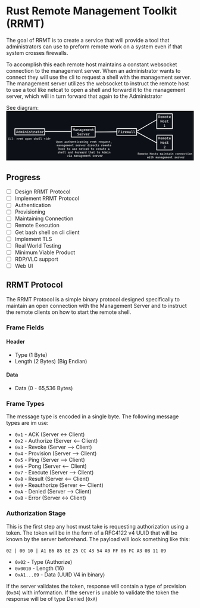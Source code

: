 # Rust Remote Management Toolkit (RRMT)

The goal of RRMT is to create a service that will provide a tool that
administrators can use to preform remote work on a system even if
that system crosses firewalls.

To accomplish this each remote host maintains a constant websocket
connection to the management server. When an administrator wants to connect
they will use the cli to request a shell with the management server.
The management server utilizes the websocket to instruct the remote host
to use a tool like netcat to open a shell and forward it to the
management server, which will in turn forward that again to the Administrator

See diagram:  
![System Diagram](static/diagram.png?)

## Progress

- [ ] Design RRMT Protocol
- [ ] Implement RRMT Protocol
- [ ] Authentication
- [ ] Provisioning
- [ ] Maintaining Connection
- [ ] Remote Execution
- [ ] Get bash shell on cli client
- [ ] Implement TLS
- [ ] Real World Testing
- [ ] Minimum Viable Product
- [ ] RDP/VLC support
- [ ] Web UI

## RRMT Protocol

The RRMT Protocol is a simple binary protocol designed specifically to maintain
an open connection with the Management Server and to instruct the remote clients
on how to start the remote shell.

### Frame Fields

#### Header

- Type (1 Byte)
- Length (2 Bytes) (Big Endian)

#### Data

- Data (0 - 65,536 Bytes)

### Frame Types

The message type is encoded in a single byte. The following message types are
im use:

- `0x1` - ACK (Server <-> Client)
- `0x2` - Authorize (Server <-- Client)
- `0x3` - Revoke (Server --> Client)
- `0x4` - Provision (Server --> Client)
- `0x5` - Ping (Server --> Client)
- `0x6` - Pong (Server <-- Client)
- `0x7` - Execute (Server --> Client)
- `0x8` - Result (Server <-- Client)
- `0x9` - Reauthorize (Server <-- Client)
- `0xA` - Denied (Server --> Client)
- `0xB` - Error (Server <-> Client)

### Authorization Stage

This is the first step any host must take is requesting authorization using
a token. The token will be in the form of a RFC4122 v4 UUID that will be
known by the server beforehand. The payload will look something like this:

```
02 | 00 10 | A1 B6 85 8E 25 CC 43 54 A0 FF 06 FC A3 0B 11 09
```

- `0x02` - Type (Authorize)
- `0x0010` - Length (16)
- `0xA1...09` - Data (UUID V4 in binary)

If the server validates the token, response will contain a type of provision (`0x04`)
with information. If the server is unable to validate the token the response
will be of type Denied (`0xA`)